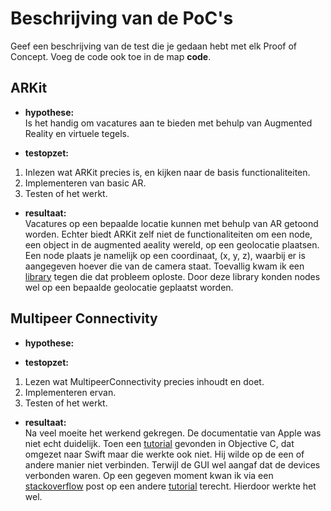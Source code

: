 Beschrijving van de PoC's
==========================

Geef een beschrijving van de test die je gedaan hebt met elk Proof of Concept. Voeg 
 de code ook toe in de map **code**.
 
ARKit
----------------
* **hypothese:**  
Is het handig om vacatures aan te bieden met behulp van Augmented Reality en virtuele tegels.

* **testopzet:**  
 1. Inlezen wat ARKit precies is, en kijken naar de basis functionaliteiten.
 2. Implementeren van basic AR.
 3. Testen of het werkt.

* **resultaat:**  
Vacatures op een bepaalde locatie kunnen met behulp van AR getoond worden. Echter biedt ARKit zelf niet de functionaliteiten om een node, een object in de augmented aeality wereld, op een geolocatie plaatsen. Een node plaats je namelijk op een coordinaat, (x, y, z), waarbij er is aangegeven hoever die van de camera staat. Toevallig kwam ik een [library](https://github.com/ProjectDent/ARKit-CoreLocation) tegen die dat probleem oploste. Door deze library konden nodes wel op een bepaalde geolocatie geplaatst worden.  

Multipeer Connectivity
----------------
* **hypothese:**  


* **testopzet:**  
1. Lezen wat MultipeerConnectivity precies inhoudt en doet.
2. Implementeren ervan.
3. Testen of het werkt.

* **resultaat:**  
Na veel moeite het werkend gekregen. De documentatie van Apple was niet echt duidelijk. Toen een [tutorial](https://www.appcoda.com/intro-multipeer-connectivity-framework-ios-programming/) gevonden in Objective C, dat omgezet naar Swift maar die werkte ook niet. Hij wilde op de een of andere manier niet verbinden. Terwijl de GUI wel aangaf dat de devices verbonden waren. Op een gegeven moment kwan ik via een [stackoverflow](https://stackoverflow.com/questions/36193454/multipeer-connectivity-is-not-working-ios-9-3-xcode-7-3) post op een andere [tutorial](https://www.appcoda.com/chat-app-swift-tutorial/) terecht. Hierdoor werkte het wel.